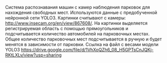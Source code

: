 Система распознавания машин с камер наблюдения парковок для нахождения свободных мест. Используются данные с предобученной нейронной сети YOLO3. Картинки считывают с камеры: http://www.insecam.org/en/view/867608/. На картинки выделяется регистрируемая область с помощью прямоугольников и подсчитывается количество автомобилей на парковочных местах. Общее количество парковочных мест подсчитывается в ручную и будет менятся в зависимости от парковки.
Ссылка на файл с весами модели YOLO3 https://drive.google.com/file/d/1VhXoQZh6_08_H5GPTsCnJQKj-RKtLXLv/view?usp=sharing
